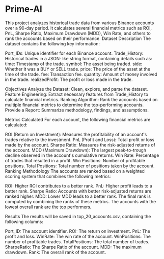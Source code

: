 # Prime-AI

This project analyzes historical trade data from various Binance accounts over a 90-day period. It calculates several financial metrics such as ROI, PnL, Sharpe Ratio, Maximum Drawdown (MDD), Win Rate, and others to rank the accounts based on their performance.
Dataset Description
The dataset contains the following key information:

Port_IDs: Unique identifier for each Binance account.
Trade_History: Historical trades in a JSON-like string format, containing details such as:
time: Timestamp of the trade.
symbol: The asset being traded.
side: Whether it was a BUY or SELL trade.
price: The price of the asset at the time of the trade.
fee: Transaction fee.
quantity: Amount of money involved in the trade.
realizedProfit: The profit or loss made in the trade.

Objectives
Analyze the Dataset: Clean, explore, and parse the dataset.
Feature Engineering: Extract necessary features from Trade_History to calculate financial metrics.
Ranking Algorithm: Rank the accounts based on multiple financial metrics to determine the top-performing accounts.
Provide a Report: Summarize methodology, findings, and assumptions.

Metrics Calculated
For each account, the following financial metrics are calculated:

ROI (Return on Investment): Measures the profitability of an account's trades relative to the investment.
PnL (Profit and Loss): Total profit or loss made by the account.
Sharpe Ratio: Measures the risk-adjusted returns of the account.
MDD (Maximum Drawdown): The largest peak-to-trough decline observed in the account's cumulative returns.
Win Rate: Percentage of trades that resulted in a profit.
Win Positions: Number of profitable positions.
Total Positions: Total number of positions taken by the account.
Ranking Methodology
The accounts are ranked based on a weighted scoring system that combines the following metrics:

ROI: Higher ROI contributes to a better rank.
PnL: Higher profit leads to a better rank.
Sharpe Ratio: Accounts with better risk-adjusted returns are ranked higher.
MDD: Lower MDD leads to a better rank.
The final rank is computed by combining the ranks of these metrics. The accounts with the lowest overall rank are the top performers.

Results
The results will be saved in top_20_accounts.csv, containing the following columns:

Port_ID: The account identifier.
ROI: The return on investment.
PnL: The profit and loss.
WinRate: The win rate of the account.
WinPositions: The number of profitable trades.
TotalPositions: The total number of trades.
SharpeRatio: The Sharpe Ratio of the account.
MDD: The maximum drawdown.
Rank: The overall rank of the account.
